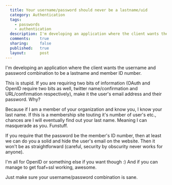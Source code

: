 ```yaml
---
  title: Your username/password should never be a lastname/uid
  category: Authentication
  tags:
    - passwords
    - authentication
  description: I'm developing an application where the client wants the username and password combination to be a lastname and member ID number. This is quite stupid.
  comments:    true
  sharing:     false
  published:   true
  layout:      post
---
```


I'm developing an application where the client wants the username and password combination to be a lastname and member ID number.

This is stupid. If you are requiring two bits of information (OAuth and OpenID require two bits as well, twitter name/confirmation and URL/confirmation respectively), make it the user's email address and their password. Why?

Because if I am a member of your organization and know you, I know your last name. If this is a membership site touting it's number of user's etc., chances are I will eventually find out your last name. Meaning I can masquerade as you. Funstuff.

If you require that the password be the member's ID number, then at least we can do you a solid and hide the user's email on the website. Then it won't be as straightforward (careful, security by obscurity never works for anyone).

I'm all for OpenID or something else if you want though :) And if you can manage to get foaf+ssl working, awesome.

Just make sure your username/password combination is sane.
